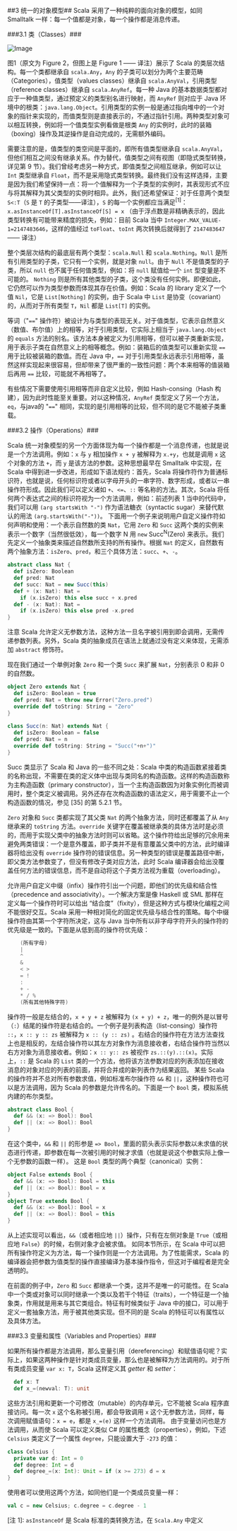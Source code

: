 ##3 统一的对象模型##
Scala 采用了一种纯粹的面向对象的模型，如同 Smalltalk 一样：每一个值都是对象，每一个操作都是消息传递。

###3.1 类（Classes）###
 
![Image](https://raw.githubusercontent.com/dcaoyuan/papers/master/An-Overview-of-the-Scala-Programming-Language/image-scala-hierarchy.JPG)


图1（原文为 Figure 2，但图上是 Figure 1 —— 译注）展示了 Scala 的类层次结构。每一个类都继承自 `scala.Any`，`Any` 的子类可以划分为两个主要范畴（Categories），值类型（values classes）继承自 `scala.AnyVal`，引用类型（reference classes）继承自 `scala.AnyRef`。每一种 Java 的基本数据类型都对应于一种值类型，通过预定义的类型别名进行映射，而 `AnyRef` 则对应于 Java 环境中的根类：`java.lang.Object`。引用类型的实例一般是通过指向堆中的一个对象的指针来实现的，而值类型则是直接表示的，不通过指针引用。两种类型对象可以相互转换，例如将一个值类型实例看做是根类 `Any` 的实例时，此时的装箱（boxing）操作及其逆操作是自动完成的，无需额外编码。

需要注意的是，值类型的类空间是平面的，即所有值类型继承自 `scala.AnyVal`，但他们相互之间没有继承关系。作为替代，值类型之间有视图（即隐式类型转换，详见第 9 节）。我们曾经考虑另一种方式，即值类型之间相互继承，例如可以让 `Int` 类型继承自 `Float`，而不是采用隐式类型转换。最终我们没有这样选择，主要是因为我们希望保持一点：将一个值解释为一个子类型的实例时，其表现形式不应与将其解释为其父类型的实例时相异。此外，我们还希望保证：对于任意两个类型 `S<:T`（`S` 是 `T` 的子类型——译注），`S` 的每一个实例都应当满足<sup>[1]</sup>：
`x.asInstanceOf[T].asInstanceOf[S] = x`
（由于浮点数是非精确表示的，因此类型转换有可能带来精度的损失，例如：目前 Scala 当中 `Integer.MAX_VALUE-1=2147483646`，这样的值经过 `toFloat`、`toInt` 两次转换后就得到了 `2147483647` —— 译注）

整个类层次结构的最底层有两个类型：`scala.Null` 和 `scala.Nothing`。`Null` 是所有引用类型的子类，它只有一个实例，就是对象 `null`。由于 `Null` 不是值类型的子类，所以 `null` 也不属于任何值类型，例如：将 `null` 赋值给一个 `int` 型变量是不可能的。
`Nothing` 则是所有其他类型的子类，这个类没有任何实例。即便如此，它仍然可以作为类型参数而体现其存在价值。例如：Scala 的 library 定义了一个值 `Nil`，它是 `List[Nothing]` 的实例，由于 Scala 中 `List` 是协变（covariant）的，从而对于所有类型 `T`，`Nil` 都是 `List[T]` 的实例。

等词（"`==`" 操作符）被设计为与类型的表现无关。对于值类型，它表示自然意义（数值、布尔值）上的相等，对于引用类型，它实际上相当于 `java.lang.Object` 的 `equals` 方法的别名。该方法本身被定义为引用相等，但可以被子类重新实现，用于表示子类在自然意义上的相等概念。例如：装箱后的值类型可以重新实现 `==` 用于比较被装箱的数值。而在 Java 中，`==` 对于引用类型永远表示引用相等，虽然这样实现起来很容易，但却带来了很严重的一致性问题：两个本来相等的值装箱后再用 `==` 比较，可能就不再相等了。

有些情况下需要使用引用相等而非自定义比较，例如 Hash-consing（Hash 构建），因为此时性能至关重要。对以这种情况，`AnyRef` 类型定义了另一个方法，`eq`，与java的 "`==`" 相同，实现的是引用相等的比较，但不同的是它不能被子类重载。

###3.2 操作（Operations）###

Scala 统一对象模型的另一个方面体现为每一个操作都是一个消息传递，也就是说是一个方法调用。例如：`x` 与 `y` 相加操作 `x + y` 被解释为 `x.+y`，也就是调用 `x` 这个对象的方法 `+`，而 `y` 是该方法的参数。这种思想最早在 Smalltalk 中实现，在 Scala 中得到进一步改进，形成如下语法规约：首先，Scala 将操作符作为普通标识符，也就是说，任何标识符或者以字母开头的一串字符、数字形成，或者以一串操作符形成。因此我们可以定义诸如 `+`、`<=`、`::` 等名称的方法。其次，Scala 将任何两个表达式之间的标识符视为一个方法调用，例如：前述列表 1 当中的代码中，我们可以用 `(arg startsWith "-")` 作为语法糖衣（syntactic sugar）来替代默认的用法 `(arg.startsWith("-"))`。
下面用一个例子来说明用户自定义操作符如何声明和使用：一个表示自然数的类 `Nat`，它用 `Zero` 和 `Succ` 这两个类的实例来表示一个数字（当然很低效），每一个数字 N 用 `new` Succ<sup>N</sup>(Zero) 来表示。我们先定义一个抽象类来描述自然数所支持的所有操作。根据 `Nat` 的定义，自然数有两个抽象方法：`isZero`、`pred`，和三个具体方法：`succ`、`+`、`-`。

```scala
abstract class Nat {
  def isZero: Boolean
  def pred: Nat
  def succ: Nat = new Succ(this)
  def + (x: Nat): Nat =
    if (x.isZero) this else succ + x.pred
  def - (x: Nat): Nat =
    if (x.isZero) this else pred -x.pred
}
```

注意 Scala 允许定义无参数方法，这种方法一旦名字被引用到即会调用，无需传递参数列表。另外，Scala 类的抽象成员在语法上就通过没有定义来体现，无需添加 `abstract` 修饰符。

现在我们通过一个单例对象 `Zero` 和一个类 `Succ` 来扩展 `Nat`，分别表示 0 和非 0 的自然数。

```Scala
object Zero extends Nat {
  def isZero: Boolean = true
  def pred: Nat = throw new Error("Zero.pred")
  override def toString: String = "Zero"
}
	
class Succ(n: Nat) extends Nat {
  def isZero: Boolean = false
  def pred: Nat = n
  override def toString: String = "Succ("+n+")"
}
```

Succ 类显示了 Scala 和 Java 的一些不同之处：Scala 中类的构造函数紧接着类的名称出现，不需要在类的定义体中出现与类同名的构造函数。这样的构造函数称为主构造函数（primary constructor），当一个主构造函数因为对象实例化而被调用时，整个类定义被调用。另外还存在次构造函数的语法定义，用于需要不止一个构造函数的情况，参见 [35] 的第 5.2.1 节。

`Zero` 对象和 `Succ` 类都实现了其父类 `Nat` 的两个抽象方法，同时还都覆盖了从 `Any` 继承来的 `toString` 方法。`override` 关键字在覆盖被继承类的具体方法时是必须的，而用于实现父类中的抽象方法时则可以省略。这个操作符给出足够的冗余用来避免两类错误：一个是意外覆盖，即子类并不是有意覆盖父类中的方法，此时编译器将给出没有 `override` 操作符的错误信息。另一种类型的错误是覆盖路径中断，即父类方法参数变了，但没有修改子类对应方法，此时 Scala 编译器会给出没覆盖任何方法的错误信息，而不是自动将这个子类方法视为重载（overloading）。

允许用户自定义中缀（infix）操作符引出一个问题，即他们的优先级和结合性（precedence and associativity）。一个解决方案是像 Haskell 或 SML 那样在定义每一个操作符时可以给出 “结合度”（fixity），但是这种方式与模块化编程之间不能很好交互。Scala 采用一种相对简化的固定优先级与结合性的策略。每个中缀操作符由其第一个字符所决定，这与 Java 当中所有以非字母字符开头的操作符的优先级是一致的。下面是从低到高的操作符优先级：
```scala
	(所有字母)
	|
	^
	&
	< >
	= !
	:
	+ -
	* / %
	(所有其他特殊字符)
```
操作符一般是左结合的，`x + y + z` 被解释为 `(x + y) + z`，唯一的例外是以冒号（`:`）结尾的操作符是右结合的。一个例子是列表构造（list-consing）操作符 `::`，`x :: y :: zs` 被解释为 `x :: (y :: zs)` 。右结合的操作符在方法方法查找上也是相反的，左结合操作符以其左方对象作为消息接收者，右结合操作符当然以右方对象为消息接收者。例如：`x :: y:: zs` 被视作 `zs.::(y).::(x)`。实际上，`::` 是 Scala 的 `List` 类的一个方法，他将该方法参数对应的列表添加在接收消息的对象对应的列表的前面，并将合并成的新列表作为结果返回。
某些 Scala 的操作符并不总对所有参数求值，例如标准布尔操作符 `&&` 和 `||`，这种操作符也可以是方法调用，因为 Scala 的参数是允许传名的。下面是一个 `Bool` 类，模拟系统内建的布尔类型。

```Scala
abstract class Bool {
  def && (x: => Bool): Bool
  def || (x: => Bool): Bool
}
```

在这个类中，`&&` 和 `||` 的形参是 `=> Bool`，里面的箭头表示实际参数以未求值的状态进行传递，即参数在每一次被引用的时候才求值（也就是说这个参数实际上像一个无参数的函数一样）。
这是 `Bool` 类型的两个典型（canonical）实例：

```Scala
object False extends Bool {
  def && (x: => Bool): Bool = this
  def || (x: => Bool): Bool = x
}
object True extends Bool {
  def && (x: => Bool): Bool = x
  def || (x: => Bool): Bool = this
}
```

从上述实现可以看出，`&&`（或者相应地 `||`）操作，只有在左侧对象是 `True`（或相应地 `False`）的时候，右侧对象才会被求值。
如同本节所示，在 Scala 中可以把所有操作符定义为方法，每一个操作则是一个方法调用。为了性能需求，Scala 的编译器会把参数为值类型的操作直接编译为基本操作指令，但这对于编程者是完全透明的。

在前面的例子中，`Zero` 和 `Succ` 都继承一个类，这并不是唯一的可能性。在 Scala 中一个类或对象可以同时继承一个类以及若干个特征（traits），一个特征是一个抽象类，作用就是用来与其它类组合。特征有时候类似于 Java 中的接口，可以用于定义一套抽象方法，用于被其他类实现。但不同的是 Scala 的特征可以有属性以及具体方法。

###3.3 变量和属性（Variables and Properties）###

如果所有操作都是方法调用，那么变量引用（dereferencing）和赋值语句呢？实际上，如果这两种操作是针对类成员变量，那么也是被解释为方法调用的。对于所有类成员变量 `var x: T`，Scala 这样定义其 *getter* 和 *setter*：
```Scala
  def x: T
  def x_=(newval: T): unit
```
这些方法引用和更新一个可修改（mutable）的内存单元，它不能被 Scala 程序直接访问。每一次 `x` 这个名称被引用，都会导致调用 `x` 这个无参数方法，同样，每次调用赋值语句：`x = e`，都是 `x_=(e)` 这样一个方法调用。
由于变量访问也是方法调用，从而使 Scala 可以定义类似 C# 的属性概念（properties），例如，下述 `Celsius` 类定义了一个属性 `degree`，只能设置大于 `-273` 的值：

```Scala
class Celsius {
  private var d: Int = 0
  def degree: Int = d
  def degree_=(x: Int): Unit = if (x >= 273) d = x
}
```

使用者可以使用这两个方法，如同他们是一个类成员变量一样：
```Scala
val c = new Celsius; c.degree = c.degree - 1
```

[注 1]: `asInstanceOf` 是 Scala 标准的类转换方法，在 `Scala.Any` 中定义
